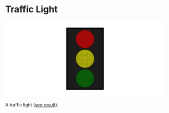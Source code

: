 # Traffic Light

![screenshot of traffic light](/.github/screenshot.png)

A traffic light ([see result](https://dump-dev.github.io/traffic-light/)).
